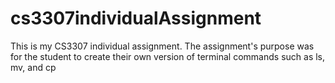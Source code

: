 # cs3307individualAssignment
This is my CS3307 individual assignment. The assignment's purpose was for the student to create their own version of terminal commands such as ls, mv, and cp
